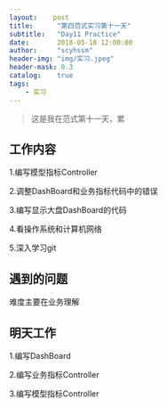 ```yaml
---
layout:    post
title:      "第四范式实习第十一天"
subtitle:   "Day11 Practice"
date:       2018-05-18 12:00:00
author:     "scyhssm"
header-img: "img/实习.jpeg"
header-mask: 0.3
catalog:    true
tags:
    - 实习
---
```


>这是我在范式第十一天，累

## 工作内容
1.编写模型指标Controller

2.调整DashBoard和业务指标代码中的错误

3.编写显示大盘DashBoard的代码

4.看操作系统和计算机网络

5.深入学习git

## 遇到的问题
难度主要在业务理解

## 明天工作
1.编写DashBoard

2.编写业务指标Controller

3.编写模型指标Controller
